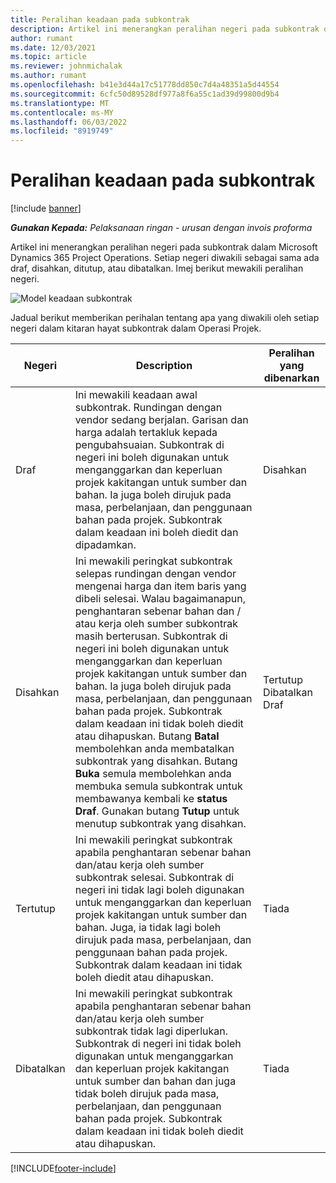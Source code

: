 ```yaml
---
title: Peralihan keadaan pada subkontrak
description: Artikel ini menerangkan peralihan negeri pada subkontrak dalam Microsoft Dynamics 365 Project Operations sebagai subkontrak dicipta, dilaksanakan dan ditutup.
author: rumant
ms.date: 12/03/2021
ms.topic: article
ms.reviewer: johnmichalak
ms.author: rumant
ms.openlocfilehash: b41e3d44a17c51778dd850c7d4a48351a5d44554
ms.sourcegitcommit: 6cfc50d89528df977a8f6a55c1ad39d99800d9b4
ms.translationtype: MT
ms.contentlocale: ms-MY
ms.lasthandoff: 06/03/2022
ms.locfileid: "8919749"
---
```

# <a name="state-transitions-on-a-subcontract"></a>Peralihan keadaan pada subkontrak 

[!include [banner](../../includes/dataverse-preview.md)]

_**Gunakan Kepada:** Pelaksanaan ringan - urusan dengan invois proforma_

Artikel ini menerangkan peralihan negeri pada subkontrak dalam Microsoft Dynamics 365 Project Operations. Setiap negeri diwakili sebagai sama ada draf, disahkan, ditutup, atau dibatalkan. Imej berikut mewakili peralihan negeri.

![Model keadaan subkontrak](../media/SubconStates.png)  

Jadual berikut memberikan perihalan tentang apa yang diwakili oleh setiap negeri dalam kitaran hayat subkontrak dalam Operasi Projek.

| Negeri | Description | Peralihan yang dibenarkan |
| --- | --- | --- |
| Draf | Ini mewakili keadaan awal subkontrak. Rundingan dengan vendor sedang berjalan. Garisan dan harga adalah tertakluk kepada pengubahsuaian. Subkontrak di negeri ini boleh digunakan untuk menganggarkan dan keperluan projek kakitangan untuk sumber dan bahan. Ia juga boleh dirujuk pada masa, perbelanjaan, dan penggunaan bahan pada projek. Subkontrak dalam keadaan ini boleh diedit dan dipadamkan. | Disahkan |
| Disahkan | Ini mewakili peringkat subkontrak selepas rundingan dengan vendor mengenai harga dan item baris yang dibeli selesai. Walau bagaimanapun, penghantaran sebenar bahan dan / atau kerja oleh sumber subkontrak masih berterusan. Subkontrak di negeri ini boleh digunakan untuk menganggarkan dan keperluan projek kakitangan untuk sumber dan bahan. Ia juga boleh dirujuk pada masa, perbelanjaan, dan penggunaan bahan pada projek. Subkontrak dalam keadaan ini tidak boleh diedit atau dihapuskan. Butang **Batal** membolehkan anda membatalkan subkontrak yang disahkan. Butang **Buka** semula membolehkan anda membuka semula subkontrak untuk membawanya kembali ke **status Draf**. Gunakan butang **Tutup** untuk menutup subkontrak yang disahkan. | Tertutup <br> Dibatalkan <br> Draf |
| Tertutup | Ini mewakili peringkat subkontrak apabila penghantaran sebenar bahan dan/atau kerja oleh sumber subkontrak selesai. Subkontrak di negeri ini tidak lagi boleh digunakan untuk menganggarkan dan keperluan projek kakitangan untuk sumber dan bahan. Juga, ia tidak lagi boleh dirujuk pada masa, perbelanjaan, dan penggunaan bahan pada projek. Subkontrak dalam keadaan ini tidak boleh diedit atau dihapuskan. | Tiada |
| Dibatalkan | Ini mewakili peringkat subkontrak apabila penghantaran sebenar bahan dan/atau kerja oleh sumber subkontrak tidak lagi diperlukan. Subkontrak di negeri ini tidak boleh digunakan untuk menganggarkan dan keperluan projek kakitangan untuk sumber dan bahan dan juga tidak boleh dirujuk pada masa, perbelanjaan, dan penggunaan bahan pada projek. Subkontrak dalam keadaan ini tidak boleh diedit atau dihapuskan. | Tiada |


[!INCLUDE[footer-include](../../includes/footer-banner.md)]
